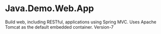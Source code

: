 # Java.Demo.Web.App
Build web, including RESTful, applications using Spring MVC. Uses Apache Tomcat as the default embedded container.
Version-7